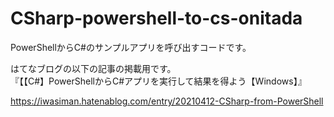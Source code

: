 # CSharp-powershell-to-cs-onitada

PowerShellからC#のサンプルアプリを呼び出すコードです。  


はてなブログの以下の記事の掲載用です。  
『【【C#】PowerShellからC#アプリを実行して結果を得よう【Windows】』

https://iwasiman.hatenablog.com/entry/20210412-CSharp-from-PowerShell